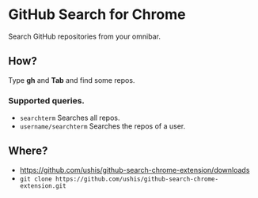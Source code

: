 # GitHub Search for Chrome

Search GitHub repositories from your omnibar.

## How?

Type **gh** and **Tab** and find some repos.

### Supported queries.

- ```searchterm``` Searches all repos.
- ```username/searchterm``` Searches the repos of a user.

## Where?

- https://github.com/ushis/github-search-chrome-extension/downloads
- ```git clone https://github.com/ushis/github-search-chrome-extension.git```
